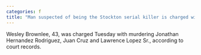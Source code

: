 ```yaml
---
categories: f
title: "Man suspected of being the Stockton serial killer is charged with three murders"
---
```

Wesley Brownlee, 43, was charged Tuesday with murdering Jonathan Hernandez Rodriguez, Juan Cruz and Lawrence Lopez Sr., according to court records.